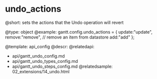 undo_actions
=============

@short:
	sets the actions that the Undo operation will revert

@type: object
@example:
gantt.config.undo_actions = {
	update:"update",
	remove:"remove", // remove an item from datastore
	add:"add"
};

@template:	api_config
@descr:
@relatedapi:
- api/gantt_undo_config.md
- api/gantt_undo_types_config.md
- api/gantt_undo_steps_config.md
@relatedsample:
02_extensions/14_undo.html


